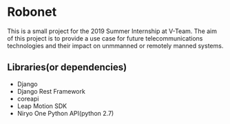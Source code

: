 # Robonet
<p>This is a small project for the 2019 Summer Internship at V-Team.
  The aim of this project is to provide a use case for future telecommunications technologies and their impact on unmmanned or remotely manned systems.
</p>

## Libraries(or dependencies)
- Django
- Django Rest Framework
- coreapi
- Leap Motion SDK
- Niryo One Python API(python 2.7)
